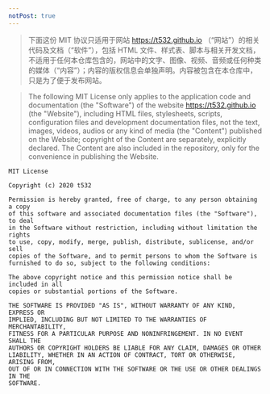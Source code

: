 ```yaml
---
notPost: true
---
```


> 下面这份 MIT 协议只适用于网站 https://t532.github.io （“网站”）的相关代码及文档（“软件”），包括 HTML 文件、样式表、脚本与相关开发文档，不适用于任何本仓库包含的，网站中的文字、图像、视频、音频或任何种类的媒体（“内容”）；内容的版权信息会单独声明。内容被包含在本仓库中，只是为了便于发布网站。

> The following MIT License only applies to the application code and documentation (the "Software") of the website https://t532.github.io (the "Website"), including HTML files, stylesheets, scripts, configuration files and development documentation files, not the text, images, videos, audios or any kind of media (the "Content") published on the Website; copyright of the Content are separately, explicitly declared. The Content are also included in the repository, only for the convenience in publishing the Website.

```
MIT License

Copyright (c) 2020 t532

Permission is hereby granted, free of charge, to any person obtaining a copy
of this software and associated documentation files (the "Software"), to deal
in the Software without restriction, including without limitation the rights
to use, copy, modify, merge, publish, distribute, sublicense, and/or sell
copies of the Software, and to permit persons to whom the Software is
furnished to do so, subject to the following conditions:

The above copyright notice and this permission notice shall be included in all
copies or substantial portions of the Software.

THE SOFTWARE IS PROVIDED "AS IS", WITHOUT WARRANTY OF ANY KIND, EXPRESS OR
IMPLIED, INCLUDING BUT NOT LIMITED TO THE WARRANTIES OF MERCHANTABILITY,
FITNESS FOR A PARTICULAR PURPOSE AND NONINFRINGEMENT. IN NO EVENT SHALL THE
AUTHORS OR COPYRIGHT HOLDERS BE LIABLE FOR ANY CLAIM, DAMAGES OR OTHER
LIABILITY, WHETHER IN AN ACTION OF CONTRACT, TORT OR OTHERWISE, ARISING FROM,
OUT OF OR IN CONNECTION WITH THE SOFTWARE OR THE USE OR OTHER DEALINGS IN THE
SOFTWARE.
```
